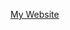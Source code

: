 [My Website](https://cv.gregstretton.org)

<!---
GKStretton/GKStretton is a ✨ special ✨ repository because its `README.md` (this file) appears on your GitHub profile.
You can click the Preview link to take a look at your changes.
--->
